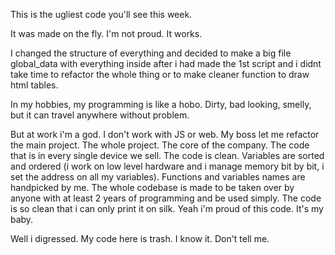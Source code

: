 This is the ugliest code you'll see this week.

It was made on the fly. I'm not proud. It works.

I changed the structure of everything and decided to make a big file global_data with everything inside after i had made the 1st script and i didnt take time to refactor the whole thing or to make cleaner function to draw html tables.

In my hobbies, my programming is like a hobo. Dirty, bad looking, smelly, but it can travel anywhere without problem.

But at work i'm a god. I don't work with JS or web. My boss let me refactor the main project. The whole project. The core of the company. The code that is in every single device we sell. The code is clean. Variables are sorted and ordered (i work on low level hardware and i manage memory bit by bit, i set the address on all my variables). Functions and variables names are handpicked by me. The whole codebase is made to be taken over by anyone with at least 2 years of programming and be used simply. The code is so clean that i can only print it on silk. Yeah i'm proud of this code. It's my baby.

Well i digressed. My code here is trash. I know it. Don't tell me.
